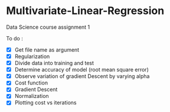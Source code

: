 # Multivariate-Linear-Regression
Data Science course assignment 1

To do :
- [x] Get file name as argument
- [x] Regularization
- [x] Divide data into training and test
- [x] Determine accuracy of model (root mean square error)
- [x] Observe variation of gradient Descent by varying alpha
- [x] Cost function
- [x] Gradient Descent
- [x] Normalization
- [x] Plotting cost vs iterations
